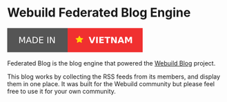 # Webuild Federated Blog Engine

[![Made in Vietnam](https://raw.githubusercontent.com/webuild-community/badge/master/svg/made-modern.svg)](https://webuild.community)

Federated Blog is the blog engine that powered the [Webuild Blog](https://read.webuild.community) project.

This blog works by collecting the RSS feeds from its members, and display them in one place. It was built for the Webuild community but please feel free to use it for your own community.
